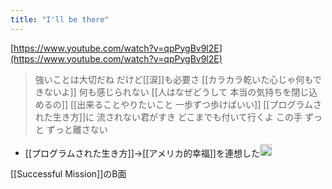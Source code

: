 ```yaml
---
title: "I'll be there"
---
```


[https://www.youtube.com/watch?v=qpPygBv9l2E](https://www.youtube.com/watch?v=qpPygBv9l2E)


>  強いことは大切だね だけど[[涙]]も必要さ
>  [[カラカラ乾いた心じゃ何もできないよ]]
>  何も感じられない
>  [[人はなぜどうして 本当の気持ちを閉じ込めるの]]
>  [[出来ることやりたいこと 一歩ずつ歩けばいい]]
>  [[プログラムされた生き方]]に 流されない君がすき
>  どこまでも付いて行くよ この手 ずっと ずっと離さない
- [[プログラムされた生き方]]→[[アメリカ的幸福]]を連想した<img src='https://scrapbox.io/api/pages/nishio/nishio/icon' alt='nishio.icon' height="19.5"/>

[[Successful Mission]]のB面

